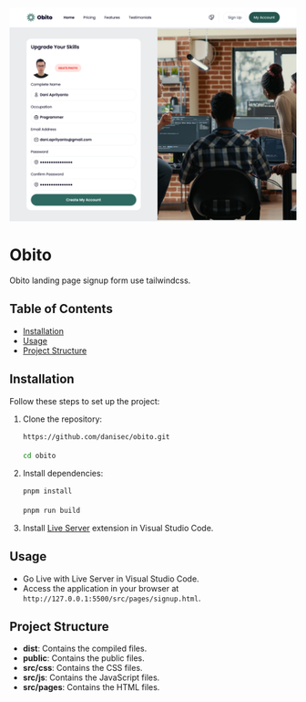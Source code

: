 <p align="center"><img src="https://raw.githubusercontent.com/danisec/assets/refs/heads/main/images/obito-bwa/obito-preview.png" width="auto" height="auto" alt="Laravel Logo"></p>

# Obito

Obito landing page signup form use tailwindcss.

## Table of Contents

- [Installation](#installation)
- [Usage](#usage)
- [Project Structure](#project-structure)

## Installation

Follow these steps to set up the project:

1. Clone the repository:

   ```bash
   https://github.com/danisec/obito.git

   cd obito
   ```

2. Install dependencies:

   ```bash
   pnpm install

   pnpm run build
   ```

3. Install [Live Server](https://marketplace.visualstudio.com/items?itemName=ritwickdey.LiveServer) extension in Visual Studio Code.

## Usage

- Go Live with Live Server in Visual Studio Code.
- Access the application in your browser at `http://127.0.0.1:5500/src/pages/signup.html`.

## Project Structure

- **dist**: Contains the compiled files.
- **public**: Contains the public files.
- **src/css**: Contains the CSS files.
- **src/js**: Contains the JavaScript files.
- **src/pages**: Contains the HTML files.
